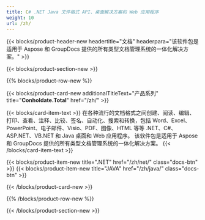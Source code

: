 ```yaml
---
title: C# .NET Java 文件格式 API、桌面解决方案和 Web 应用程序
weight: 10
url: /zh/
---
```


{{< blocks/product-header-new headertitle="文档" headerpara="该软件包是适用于 Aspose 和 GroupDocs 提供的所有类型文档管理系统的一体化解决方案。" >}}

{{< blocks/product-section-new >}}

{{% blocks/product-row-new %}}

{{< blocks/product-card-new additionalTitleText="产品系列" title="**Conholdate.Total**" href="/zh/" >}}

{{< blocks/card-item-text >}}
在各种流行的文档格式之间创建、阅读、编辑、打印、查看、注释、比较、签名、自动化、搜索和转换，包括 Word、Excel、PowerPoint、电子邮件、Visio、PDF、图像、HTML 等等 .NET、C#、ASP.NET、VB.NET 和 Java 桌面和 Web 应用程序。 该软件包是适用于 Aspose 和 GroupDocs 提供的所有类型文档管理系统的一体化解决方案。
{{< /blocks/card-item-text >}}

{{< blocks/product-item-new title=".NET" href="/zh/net/" class="docs-btn"  >}} {{< blocks/product-item-new title="JAVA" href="/zh/java/" class="docs-btn" >}}

{{< /blocks/product-card-new >}}

{{% /blocks/product-row-new %}}

{{< /blocks/product-section-new >}}

